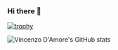 ### Hi there 👋

[![trophy](https://github-profile-trophy.vercel.app/?username=freedev&theme=onedark&column=3)](https://github.com/ryo-ma/github-profile-trophy)

<!--
**freedev/freedev** is a ✨ _special_ ✨ repository because its `README.md` (this file) appears on your GitHub profile.

Here are some ideas to get you started:

- 🔭 I’m currently working on ...
- 🌱 I’m currently learning ...
- 👯 I’m looking to collaborate on ...
- 🤔 I’m looking for help with ...
- 💬 Ask me about ...
- 📫 How to reach me: ...
- 😄 Pronouns: ...
- ⚡ Fun fact: ...
-->

![Vincenzo D'Amore's GitHub stats](https://github-readme-stats.vercel.app/api?username=freedev&show_icons=true&theme=radical)
